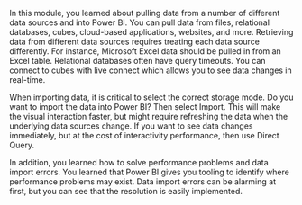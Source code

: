 In this module, you learned about pulling data from a number of different data sources and into Power BI.  You can pull data from files, relational databases, cubes, cloud-based applications, websites, and more.  Retrieving data from different data sources requires treating each data source differently.  For instance, Microsoft Excel data should be pulled in from an Excel table.  Relational databases often have query timeouts.  You can connect to cubes with live connect which allows you to see data changes in real-time.

When importing data, it is critical to select the correct storage mode.  Do you want to import the data into Power BI?  Then select Import.  This will make the visual interaction faster, but might require refreshing the data when the underlying data sources change.  If you want to see data changes immediately, but at the cost of interactivity performance, then use Direct Query.

In addition, you learned how to solve performance problems and data import errors.  You learned that Power BI gives you tooling to identify where performance problems may exist.  Data import errors can be alarming at first, but you can see that the resolution is easily implemented.